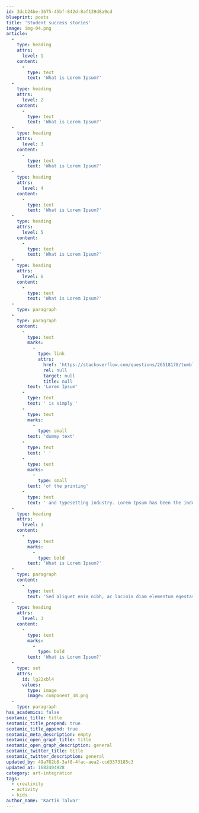 ```yaml
---
id: 3dcb24be-3675-45bf-842d-8af139d8a9cd
blueprint: posts
title: 'Student success stories'
image: img-04.png
article:
  -
    type: heading
    attrs:
      level: 1
    content:
      -
        type: text
        text: 'What is Lorem Ipsum?'
  -
    type: heading
    attrs:
      level: 2
    content:
      -
        type: text
        text: 'What is Lorem Ipsum?'
  -
    type: heading
    attrs:
      level: 3
    content:
      -
        type: text
        text: 'What is Lorem Ipsum?'
  -
    type: heading
    attrs:
      level: 4
    content:
      -
        type: text
        text: 'What is Lorem Ipsum?'
  -
    type: heading
    attrs:
      level: 5
    content:
      -
        type: text
        text: 'What is Lorem Ipsum?'
  -
    type: heading
    attrs:
      level: 6
    content:
      -
        type: text
        text: 'What is Lorem Ipsum?'
  -
    type: paragraph
  -
    type: paragraph
    content:
      -
        type: text
        marks:
          -
            type: link
            attrs:
              href: 'https://stackoverflow.com/questions/26518178/tumblr-share-url'
              rel: null
              target: null
              title: null
        text: 'Lorem Ipsum'
      -
        type: text
        text: ' is simply '
      -
        type: text
        marks:
          -
            type: small
        text: 'dummy text'
      -
        type: text
        text: ' '
      -
        type: text
        marks:
          -
            type: small
        text: 'of the printing'
      -
        type: text
        text: ' and typesetting industry. Lorem Ipsum has been the industry''s standard dummy text ever since the 1500s, when an unknown printer took a galley of type and scrambled it to make a type specimen book. It has survived not only five centuries, but also the leap into electronic typesetting, remaining essentially unchanged. It was popularised in the 1960s with the release of Letraset sheets containing Lorem Ipsum passages, and more recently with desktop publishing software like Aldus PageMaker including versions of Lorem Ipsum.'
  -
    type: heading
    attrs:
      level: 3
    content:
      -
        type: text
        marks:
          -
            type: bold
        text: 'What is Lorem Ipsum?'
  -
    type: paragraph
    content:
      -
        type: text
        text: 'Sed aliquet enim nibh, ac lacinia diam elementum egestas. Sed suscipit sed felis vitae consectetur. In tincidunt lectus eu ipsum pulvinar volutpat. Cras auctor nibh eu mauris suscipit, ac feugiat velit euismod. Morbi aliquam dapibus libero finibus vehicula. Aliquam ornare libero et eros tempus, faucibus aliquam turpis finibus. Vivamus cursus, dolor sed luctus pulvinar, risus libero egestas enim, quis vehicula orci justo eget diam. Donec eleifend non tortor sed viverra. Curabitur eget hendrerit magna. Sed nec libero non turpis molestie semper eu ut ante. Donec congue tellus diam, vitae mattis tortor sodales eu. Proin et iaculis purus, a finibus erat. Suspendisse ullamcorper, ligula vel imperdiet pretium, metus ante auctor erat, vitae cursus lorem lectus et odio. Nulla sagittis viverra ligula, vel tempus purus scelerisque quis. Sed pellentesque id risus vitae aliquam.'
  -
    type: heading
    attrs:
      level: 3
    content:
      -
        type: text
        marks:
          -
            type: bold
        text: 'What is Lorem Ipsum?'
  -
    type: set
    attrs:
      id: lg22xbl4
      values:
        type: image
        image: component_38.png
  -
    type: paragraph
has_academics: false
seotamic_title: title
seotamic_title_prepend: true
seotamic_title_append: true
seotamic_meta_description: empty
seotamic_open_graph_title: title
seotamic_open_graph_description: general
seotamic_twitter_title: title
seotamic_twitter_description: general
updated_by: 49a762b8-3af8-4fac-aea2-ccd3373185c3
updated_at: 1682404928
category: art-integration
tags:
  - creativity
  - activity
  - kids
author_name: 'Kartik Talwar'
---
```

